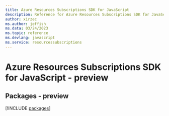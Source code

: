 ```yaml
---
title: Azure Resources Subscriptions SDK for JavaScript
description: Reference for Azure Resources Subscriptions SDK for JavaScript
author: xirzec
ms.author: jeffish
ms.data: 03/24/2023
ms.topic: reference
ms.devlang: javascript
ms.service: resourcessubscriptions
---
```

# Azure Resources Subscriptions SDK for JavaScript - preview
## Packages - preview
[!INCLUDE [packages](resources-subscriptions-index.md)]